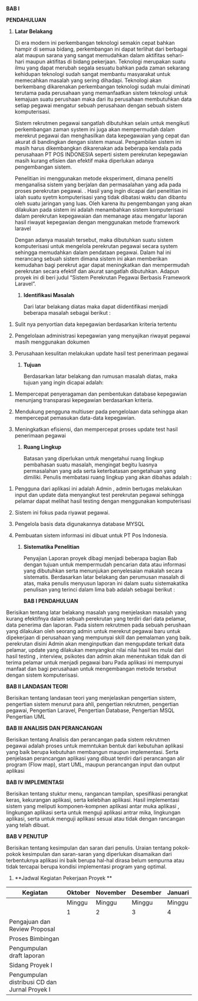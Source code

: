 **BAB I**

**PENDAHULUAN**

1.  **Latar Belakang**

    Di era modern ini perkembangan teknologi semakin cepat bahkan hampir di semua bidang, perkembangan ini dapat terlihat dari berbagai alat maupun sarana yang sangat memudahkan dalam aktifitas sehari-hari maupun aktifitas di bidang pekerjaan. Teknologi merupakan suatu ilmu yang dapat merubah segala sesuatu bahkan pada zaman sekarang kehidupan teknologi sudah sangat membantu masyarakat untuk memecahkan masalah yang sering dihadapi. Teknologi akan berkembang dikarenakan perkembangan teknologi sudah mulai diminati terutama pada perusahaan yang memanfaatkan sistem teknologi untuk kemajuan suatu perushaan maka dari itu perusahaan membutuhkan data setiap pegawai mengatur sebuah perusahaan dengan sebuah sistem komputerisasi.

    Sistem rekrutmen pegawai sangatlah dibutuhkan selain untuk mengikuti perkembangan zaman system ini juga akan mempermudah dalam merekrut pegawai dan menghasilkan data kepegawaian yang cepat dan akurat di bandingkan dengan sistem manual. Pengambilan sistem ini masih harus dikembangkan dikarenakan ada beberapa kendala pada perusahaan PT POS INDONESIA seperti sistem perekrutan kepegawian masih kurang efisien dan efektif maka diperlukan adanya pengembangan sistem.

    Penelitian ini menggunakan metode eksperiment, dimana peneliti menganalisa sistem yang berjalan dan permasalahan yang ada pada proses perekrutan pegawai. . Hasil yang ingin dicapai dari penelitian ini ialah suatu syetm komputerisasi yang tidak dibatasi waktu dan dibantu oleh suatu jaringan yang luas. Oleh karena itu pengembangan yang akan dilakukan pada sistem ini adalah menambahkan sistem komputerisasi dalam perekrutan kepegawaian dan memanage atau mengatur laporan hasil riwayat kepegawian dengan menggunakan metode framework laravel

    Dengan adanya masalah tersebut, maka dibutuhkan suatu sistem komputerisasi untuk mengelola perekrutan pegawai secara system sehingga memudahkan dalam pendataan pegawai. Dalam hal ini merancang sebuah sistem dimana sistem ini akan memberikan kemudahan bagi perekrut agar dapat meningkatkan dan mempermudah perekrutan secara efektif dan akurat sangatlah dibutuhkan. Adapun proyek ini di beri judul “Sistem Perekrutan Pegawai Berbasis Framework Laravel”.

    1.  **Identifikasi Masalah**

        Dari latar belakang diatas maka dapat diidentifikasi menjadi beberapa masalah sebagai berikut :

<!-- -->

1.  Sulit nya penyortian data kepegawian berdasarkan kriteria tertentu

2.  Pengelolaan administrasi kepegawian yang menyajikan riwayat pegawai masih menggunakan dokumen

3.  Perusahaan kesulitan melakukan update hasil test penerimaan pegawai

    1.  **Tujuan**

        Berdasarkan latar belakang dan rumusan masalah diatas, maka tujuan yang ingin dicapai adalah:

<!-- -->

1.  Mempercepat penyeragaman dan pembentukan database kepegawian menunjang transparasi kepegawian berdasarkan kriteria.

2.  Mendukung pengguna multiuser pada pengelolaan data sehingga akan mempercepat pemasukan data-data kepegawian.

3.  Meningkatkan efisiensi, dan mempercepat proses update test hasil penerimaan pegawai

    1.  **Ruang Lingkup**

        Batasan yang diperlukan untuk mengetahui ruang lingkup pembahasan suatu masalah, mengingat begitu luasnya permasalahan yang ada serta keterbatasan pengetahuan yang dimiliki. Penulis membatasi ruang lingkup yang akan dibahas adalah :

<!-- -->

1.  Pengguna dari aplikasi ini adalah Admin , admin bertugas melakukan input dan update data menyangkut test perekrutan pegawai sehingga pelamar dapat melihat hasil testing dengan menggunakan komputerisasi

2.  Sistem ini fokus pada riyawat pegawai.

3.  Pengelola basis data digunakannya database MYSQL

4.  Pembuatan sistem informasi ini dibuat untuk PT Pos Indonesia.

    1.  **Sistematika Penelitian**

        Penyajian Laporan proyek dibagi menjadi beberapa bagian Bab dengan tujuan untuk mempermudah pencarian data atau informasi yang dibutuhkan serta menunjukan penyelesaian makalah secara sistematis. Berdasarkan latar belakang dan perumusan masalah di atas, maka penulis menyusun laporan ini dalam suatu sistemakatika penulisan yang terinci dalam lima bab adalah sebagai berikut :

        **BAB I PENDAHULUAN**

Berisikan tentang latar belakang masalah yang menjelaskan masalah yang kurang efektifnya dalam sebuah perekrutan yang terdiri dari data pelamar, data penerima dan laporan. Pada sistem rekrutmen pada sebuah perushaan yang dilakukan oleh seorang admin untuk merekrut pegawai baru untuk dipekerjaan di perusahaan yang mempunyai skill dan pemalaman yang baik. perekrutan disini Admin akan menginputkan dan mengupdate terkait data pelamar, update yang dilakukan menyangkut nilai nilai hasil tes mulai dari hasil testing , interview, psikotes dan admin akan menentukan tidak dan di terima pelamar untuk menjadi pegawai baru Pada aplikasi ini mempunyai manfaat dan bagi perusahaan untuk mengembangan metode tersebut dengan sistem komputerisasi.

**BAB II LANDASAN TEORI**

Berisikan tentang landasan teori yang menjelaskan pengertian sistem, pengertian sistem menurut para ahli, pengertian rekrutmen, pengertian pegawai, Pengertian Laravel, Pengertian Database, Pengertian MSQL Pengertian UML

**BAB III ANALISIS DAN PERANCANGAN**

Berisikan tentang Analisis dan perancangan pada sistem rekrutmen pegawai adalah proses untuk memntukan bentuk dari kebutuhan aplikasi yang baik berupa kebutuhan membangun maupun implementasi. Serta penjelasan perancangan aplikasi yang dibuat terdiri dari perancangan alir program (Flow map), start UML, maupun perancangan input dan output aplikasi

**BAB IV IMPLEMENTASI**

Berisikan tentang stuktur menu, rangancan tampilan, spesifikasi perangkat keras, kekurangan aplikasi, serta kelebihan aplikasi. Hasil implementasi sistem yang meliputi komponen-kompnen aplikasi antar muka aplikasi , lingkungan aplikasi serta untuk menguji aplikasi antrar mika, lingkungan aplikasi, serta untuk menguji aplikasi sesuai atau tidak dengan rancangan yang telah dibuat.

**BAB V PENUTUP**

Berisikan tentang kesimpulan dan saran dari penulis. Uraian tentang pokok-pokok kesimpulan dan saran-saran yang diperlukan disamaikan dari terbentuknya aplikasi ini baik berupa hal-hal dirasa belum sempurna atau tidak tercapai berupa kondisi implementasi program yang optimal.

1.  **Jadwal Kegiatan Pekerjaan Proyek **

| <span id="_Toc400009185" class="anchor"></span>Kegiatan                                      | <span id="_Toc400009186" class="anchor"></span>Oktober | <span id="_Toc400009187" class="anchor"></span>November | <span id="_Toc400009188" class="anchor"></span>Desember | <span id="_Toc400009189" class="anchor"></span>Januari |
|----------------------------------------------------------------------------------------------|--------------------------------------------------------|---------------------------------------------------------|---------------------------------------------------------|--------------------------------------------------------|
|                                                                                              | <span id="_Toc400009190" class="anchor"></span>Minggu  | <span id="_Toc400009191" class="anchor"></span>Minggu   | <span id="_Toc400009192" class="anchor"></span>Minggu   | <span id="_Toc400009193" class="anchor"></span>Minggu  |
|                                                                                              | <span id="_Toc400009194" class="anchor"></span>1       | <span id="_Toc400009195" class="anchor"></span>2        | <span id="_Toc400009196" class="anchor"></span>3        | <span id="_Toc400009197" class="anchor"></span>4       |
| <span id="_Toc400009210" class="anchor"></span>Pengajuan dan Review Proposal                 |                                                        |                                                         |                                                         |                                                        |
| <span id="_Toc400009211" class="anchor"></span>Proses Bimbingan                              |                                                        |                                                         |                                                         |                                                        |
| <span id="_Toc400009212" class="anchor"></span>Pengumpulan draft laporan                     |                                                        |                                                         |                                                         |                                                        |
| <span id="_Toc400009213" class="anchor"></span>Sidang Proyek I                               |                                                        |                                                         |                                                         |                                                        |
| <span id="_Toc400009214" class="anchor"></span>Pengumpulan distribusi CD dan Jurnal Proyek I |                                                        |                                                         |                                                         |                                                        |
